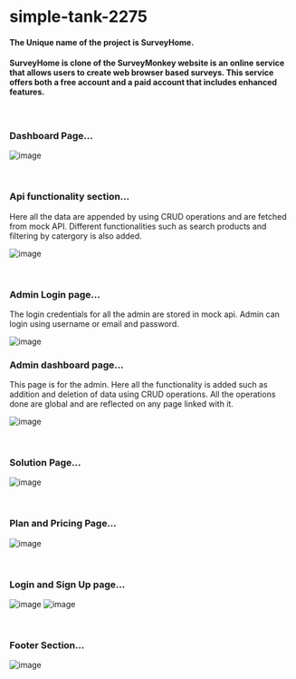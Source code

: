 # simple-tank-2275

#### The Unique name of the project is SurveyHome.

#### SurveyHome is clone of the SurveyMonkey website is an online service that allows users to create web browser based surveys. This service offers both a free account and a paid account that includes enhanced features.

<br>

### Dashboard Page...

![image](https://user-images.githubusercontent.com/108060013/208284992-2eedb2c5-38c8-42f4-85be-d04ce9e82563.png)

<br>

### Api functionality section...

Here all the data are appended by using CRUD operations and are fetched from mock API.
Different functionalities such as search products and filtering by catergory is also added.

![image](https://user-images.githubusercontent.com/108060013/208285029-5437e85e-7401-47b0-a3bd-8fb9ee253c3e.png)

<br>

### Admin Login page...

The login credentials for all the admin are stored in mock api. Admin can login using username or email and password. 

![image](https://user-images.githubusercontent.com/108060013/208288260-3e3f4ab1-8c1d-4b9f-a115-7948f6ad09bb.png)

### Admin dashboard page...

This page is for the admin. Here all the functionality is added such as addition and deletion of data using CRUD operations. All the operations done are global and are reflected on any page linked with it.

![image](https://user-images.githubusercontent.com/108060013/208288556-c2f2b6e8-52f2-42b6-8f44-4426842f9514.png)

<br>

### Solution Page...

![image](https://user-images.githubusercontent.com/108060013/208356323-579c41dc-cf7a-4baf-b06f-fa2f9eabf9a0.png)

<br>

### Plan and Pricing Page...

![image](https://user-images.githubusercontent.com/108060013/208356239-05754861-dcb7-4402-bee9-daa9cf132da5.png)

<br>

### Login and Sign Up page...

![image](https://user-images.githubusercontent.com/108060013/208356503-0449cf56-1541-4e4b-a65d-fb4aeadcbadb.png)
![image](https://user-images.githubusercontent.com/108060013/208356519-17264be3-ea0e-4339-9f69-f1f918f46997.png)

<br>

### Footer Section...

![image](https://user-images.githubusercontent.com/108060013/208355975-cf39a8b3-538c-4c2a-aba7-d2566449a772.png)




